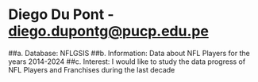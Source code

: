 # Diego Du Pont - diego.dupontg@pucp.edu.pe
##a. Database: NFLGSIS
##b. Information: Data about NFL Players for the years 2014-2024
##c. Interest: I would like to study the data progress of NFL Players and Franchises during the last decade
